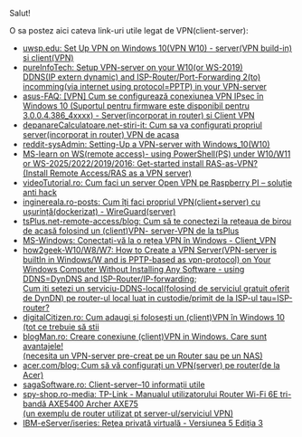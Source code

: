 Salut!

O sa postez aici cateva link-uri utile legat de VPN(client-server):

 - [uwsp.edu: Set Up VPN on Windows 10(VPN W10) - server(VPN build-in) si client(VPN)](https://www3.uwsp.edu/infotech/Pages/Tutorials/VPN/Windows-10-VPN-Setup.aspx)
 - [pureInfoTech: Setup VPN-server on your W10(or WS-2019) <br/> DDNS(IP extern dynamic)  and ISP-Router/Port-Forwarding 2(to) incomming(via internet using protocol=PPTP) in your VPN-server](https://pureinfotech.com/setup-vpn-server-windows-10/)
 - [asus-FAQ: [VPN] Cum se configurează conexiunea VPN IPsec în Windows 10 (Suportul pentru firmware este disponibil pentru 3.0.0.4.386_4xxxx) - Server(incorporat in router) si Client VPN](https://www.asus.com/ro/support/faq/1044397/)
 - [depanareCalculatoare.net-stiri-it: Cum sa va configurati propriul server(incorporat in router) VPN de acasa](https://www.depanarecalculatoare.net/stiri-it/cum-sa-va-configurati-propriul-server-vpn-de-acasa)
 - [reddit-sysAdmin: Setting-Up a VPN-server with Windows_10(W10)](https://www.reddit.com/r/sysadmin/comments/xinh3s/setting_up_a_vpn_server_with_windows_10/)
 - [MS-learn on WS(remote access)- using PowerShell(PS) under W10/W11 or WS-2025/2022/2019/2016: Get-started install RAS-as-VPN?<br/>(Install Remote Access/RAS as a VPN server)](https://learn.microsoft.com/en-us/windows-server/remote/remote-access/get-started-install-ras-as-vpn?tabs=powershell)
 - [videoTutorial.ro: Cum faci un server Open VPN pe Raspberry PI – soluție anti hack](https://videotutorial.ro/cum-faci-un-server-open-vpn-pe-raspberry-pi/)
 - [inginereala.ro-posts: Cum îți faci propriul VPN(client+server) cu ușurință(dockerizat) - WireGuard(server)](https://inginereala.ro/posts/cum-sa-iti-faci-propriul-vpn/)
 - [tsPlus.net-remote-access/blog: Cum să te conectezi la rețeaua de birou de acasă folosind un (client)VPN- server-VPN de la tsPlus](https://tsplus.net/ro/remote-access/blog/how-to-connect-to-office-network-from-home-using-a-vpn/)
 - [MS-Windows: Conectați-vă la o rețea VPN în Windows - Client_VPN](https://support.microsoft.com/ro-ro/windows/conecta%C8%9Bi-v%C4%83-la-o-re%C8%9Bea-vpn-%C3%AEn-windows-3d29aeb1-f497-f6b7-7633-115722c1009c)
 - [how2geek-W10/W8/W7: How to Create a VPN Server(VPN-server is builtIn in Windows/W and is PPTP-based as vpn-protocol) on Your Windows Computer Without Installing Any Software - using DDNS=DynDNS and ISP-Router/IP-forwarding](https://www.howtogeek.com/135996/how-to-create-a-vpn-server-on-your-windows-computer-without-installing-any-software/);
  <br/>[Cum iti setezi un serviciu-DDNS-local(folosind de serviciul gratuit oferit de DynDN) pe router-ul local luat in custodie/primit de la ISP-ul tau=ISP-router?](https://www.howtogeek.com/866573/what-is-dynamic-dns-ddns-and-how-do-you-set-it-up/)
 - [digitalCitizen.ro: Cum adaugi și folosești un (client)VPN în Windows 10 (tot ce trebuie să stii](https://www.digitalcitizen.ro/cum-creezi-si-configurezi-o-conexiune-vpn-windows-10/)
 - [blogMan.ro: Creare conexiune (client)VPN in Windows. Care sunt avantajele! <br/>(necesita un VPN-server pre-creat pe un Router sau pe un NAS)](https://blogman.ro/tutorial-conexiune-vpn-windows-netflix-avantaje/)
 - [acer.com/blog: Cum să vă configurați un VPN(server) pe router(de la Acer)](https://blog.acer.com/ro/discussion/1153/cum-sa-va-configurati-un-vpn-pe-router)
 - [sagaSoftware.ro: Client-server–10 informații utile](https://www.sagasoftware.ro/client-server10-informatii-utile/)
 - [spy-shop.ro-media: TP-Link - Manualul utilizatorului Router Wi-Fi 6E tri-bandă AXE5400 Archer AXE75<br/>(un exemplu de router utilizat pt server-ul/serviciul VPN)](https://www.spy-shop.ro/media/custom/upload/Manual_utilizare_Router_tri-band_Gigabit_TP-Link_ARCHER_AXE75.pdf?srsltid=AfmBOopRe-8uR1WTOl8viMAAC-4pyNfdlqpWhxMo3BIC60P_ZRvrMygR)
 - [IBM-eServer/iseries: Reţea privată virtuală - Versiunea 5 Ediţia 3](https://public.dhe.ibm.com/systems/power/docs/systemi/v5r3/ro_RO/rzaja.pdf)
